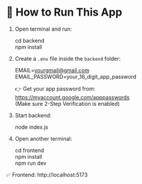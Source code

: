 # 🚀 How to Run This App

1. Open terminal and run:

   cd backend  
   npm install

2. Create a `.env` file inside the `backend` folder:

   EMAIL=yourgmail@gmail.com  
   EMAIL_PASSWORD=your_16_digit_app_password

   👉 Get your app password from: https://myaccount.google.com/apppasswords  
   (Make sure 2-Step Verification is enabled)

3. Start backend:

   node index.js

4. Open another terminal:

   cd frontend  
   npm install  
   npm run dev

✅ Frontend: http://localhost:5173  
